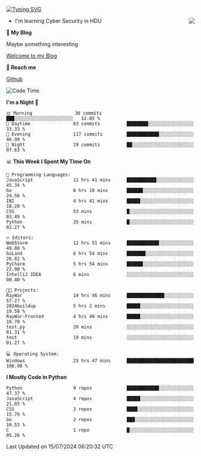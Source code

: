 [![Typing SVG](https://readme-typing-svg.herokuapp.com?font=Fira+Code&pause=1000&random=false&width=450&height=60&lines=Hello+%F0%9F%91%8B%F0%9F%8F%BB;I'm+JBNRZ)](https://git.io/typing-svg)

<a href="#">
  <img align="right" src="https://github-readme-stats.vercel.app/api?username=JBNRZ&show_icons=true&bg_color=15,f2f7fd,E0EAFC" />
</a>

- I'm learning Cyber Security in HDU

 **🌱 My Blog**

Maybe something interesting

[Welcome to my Blog](https://jbnrz.com.cn/)

 **💬 Reach me** 

[Github](https://github.com/JBNRZ)


<!--START_SECTION:waka-->
![Code Time](http://img.shields.io/badge/Code%20Time-598%20hrs%2030%20mins-blue)

**I'm a Night 🦉** 

```text
🌞 Morning                30 commits          ███░░░░░░░░░░░░░░░░░░░░░░   12.05 % 
🌆 Daytime                83 commits          ████████░░░░░░░░░░░░░░░░░   33.33 % 
🌃 Evening                117 commits         ████████████░░░░░░░░░░░░░   46.99 % 
🌙 Night                  19 commits          ██░░░░░░░░░░░░░░░░░░░░░░░   07.63 % 
```


📊 **This Week I Spent My Time On** 

```text
💬 Programming Languages: 
JavaScript               11 hrs 41 mins      ███████████░░░░░░░░░░░░░░   45.34 % 
Go                       6 hrs 19 mins       ██████░░░░░░░░░░░░░░░░░░░   24.56 % 
INI                      4 hrs 41 mins       █████░░░░░░░░░░░░░░░░░░░░   18.20 % 
CSS                      53 mins             █░░░░░░░░░░░░░░░░░░░░░░░░   03.49 % 
Python                   35 mins             █░░░░░░░░░░░░░░░░░░░░░░░░   02.27 % 

🔥 Editors: 
WebStorm                 12 hrs 51 mins      ████████████░░░░░░░░░░░░░   49.88 % 
GoLand                   6 hrs 54 mins       ███████░░░░░░░░░░░░░░░░░░   26.82 % 
PyCharm                  5 hrs 54 mins       ██████░░░░░░░░░░░░░░░░░░░   22.90 % 
IntelliJ IDEA            6 mins              ░░░░░░░░░░░░░░░░░░░░░░░░░   00.40 % 

🐱‍💻 Projects: 
RayWar                   14 hrs 46 mins      ██████████████░░░░░░░░░░░   57.27 % 
2024buildup              5 hrs 2 mins        █████░░░░░░░░░░░░░░░░░░░░   19.58 % 
RayWar-Fronted           4 hrs 49 mins       █████░░░░░░░░░░░░░░░░░░░░   18.70 % 
test.py                  20 mins             ░░░░░░░░░░░░░░░░░░░░░░░░░   01.31 % 
test                     19 mins             ░░░░░░░░░░░░░░░░░░░░░░░░░   01.27 % 

💻 Operating System: 
Windows                  25 hrs 47 mins      █████████████████████████   100.00 % 
```

**I Mostly Code in Python** 

```text
Python                   9 repos             ████████████░░░░░░░░░░░░░   47.37 % 
JavaScript               4 repos             █████░░░░░░░░░░░░░░░░░░░░   21.05 % 
CSS                      3 repos             ████░░░░░░░░░░░░░░░░░░░░░   15.79 % 
Go                       2 repos             ███░░░░░░░░░░░░░░░░░░░░░░   10.53 % 
C                        1 repo              █░░░░░░░░░░░░░░░░░░░░░░░░   05.26 % 
```




 Last Updated on 15/07/2024 06:20:32 UTC
<!--END_SECTION:waka-->
